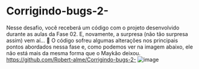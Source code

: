 # Corrigindo-bugs-2-
Nesse desafio, você receberá um código com o projeto desenvolvido durante as aulas da Fase 02. E, novamente, a surpresa (não tão surpresa assim) vem aí...  👀   O código sofreu algumas alterações nos principais pontos abordados nessa fase e, como podemos ver na imagem abaixo, ele não está mais da mesma forma que o Maykão deixou.
https://github.com/Robert-alme/Corrigindo-bugs-2-
![image](https://user-images.githubusercontent.com/99695264/186787488-3b950780-5372-42bf-adc2-9f762a74e6d5.png)
